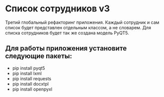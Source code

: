 # Список сотрудников v3
Третий глобальный рефакторинг приложения. Каждый сотрудник и сам список будет представлен отдельным классом, а не словарем. Для списка сотрудников будет так же создана модель PyQT5.

## Для работы приложения установите следующие пакеты:
* pip install pyqt5
* pip install lxml
* pip install requests
* pip install docxtpl
* pip install openpyxl
